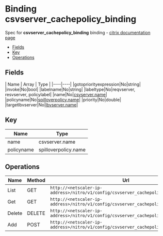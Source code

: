 # Binding csvserver_cachepolicy_binding

Spec for **csvserver_cachepolicy_binding** binding - [citrix documentation page](https://developer-docs.citrix.com/projects/netscaler-nitro-api/en/11.0/configuration/content-switching/csvserver_cachepolicy_binding/csvserver_cachepolicy_binding/)

- [Fields](#fields)
- [Key](#key)
- [Operations](#operations)

## Fields

| Name | Array | Type |
|----|----|
|gotopriorityexpression|No|string|
|invoke|No|bool|
|labelname|No|string|
|labeltype|No|reqvserver, resvserver, policylabel|
|name|No|[csvserver.name](/doc/resources/csvserver.md)|
|policyname|No|[spilloverpolicy.name](/doc/resources/spilloverpolicy.md)|
|priority|No|double|
|targetlbvserver|No|[lbvserver.name](/doc/resources/lbvserver.md)|

## Key

| Name | Type |
|----|----|
| name | csvserver.name |
| policyname | spilloverpolicy.name |

## Operations

| Name | Method | Url |
|----|----|----|
| List | GET | `http://<netscaler-ip-address>/nitro/v1/config/csvserver_cachepolicy_binding` |
| Get | GET | `http://<netscaler-ip-address>/nitro/v1/config/csvserver_cachepolicy_binding/<name>` |
| Delete | DELETE | `http://<netscaler-ip-address>/nitro/v1/config/csvserver_cachepolicy_binding/<name>` |
| Add | POST | `http://<netscaler-ip-address>/nitro/v1/config/csvserver_cachepolicy_binding` |

